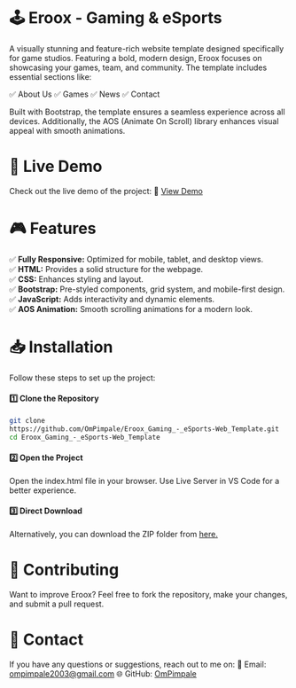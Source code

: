 # 🕹️ Eroox - Gaming & eSports

A visually stunning and feature-rich website template designed specifically for game studios. Featuring a bold, modern design, Eroox focuses on showcasing your games, team, and community. The template includes essential sections like:

✅ About Us
✅ Games
✅ News
✅ Contact

Built with Bootstrap, the template ensures a seamless experience across all devices. Additionally, the AOS (Animate On Scroll) library enhances visual appeal with smooth animations.

# 🚀 Live Demo

Check out the live demo of the project:
🔗 <a href="https://ompimpale.github.io/Eroox_Gaming_-_eSports-Web_Template/">View Demo</a>

# 🎮 Features

✅ <strong>Fully Responsive:</strong> Optimized for mobile, tablet, and desktop views.
<br/>
✅ <strong>HTML:</strong> Provides a solid structure for the webpage.
<br/>
✅ <strong>CSS:</strong> Enhances styling and layout.
<br/>
✅ <strong>Bootstrap:</strong> Pre-styled components, grid system, and mobile-first design.
<br/>
✅ <strong>JavaScript:</strong> Adds interactivity and dynamic elements.
<br/>
✅ <strong>AOS Animation:</strong> Smooth scrolling animations for a modern look.

# 📥 Installation

Follow these steps to set up the project:

#### 1️⃣ Clone the Repository

```sh
git clone
https://github.com/OmPimpale/Eroox_Gaming_-_eSports-Web_Template.git
cd Eroox_Gaming_-_eSports-Web_Template

```

#### 2️⃣ Open the Project

Open the index.html file in your browser.
Use Live Server in VS Code for a better experience.

#### 3️⃣ Direct Download

Alternatively, you can download the ZIP folder from <a href="https://github.com/OmPimpale/Eroox_Gaming_-_eSports-Web_Template.git">here.</a>

# 🤝 Contributing

Want to improve Eroox? Feel free to fork the repository, make your changes, and submit a pull request.

# 📧 Contact

If you have any questions or suggestions, reach out to me on:
📩 Email: ompimpale2003@gmail.com
🌐 GitHub: <a href="https://github.com/OmPimpale">OmPimpale</a>
